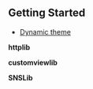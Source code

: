 ## Getting Started

- [Dynamic theme](https://github.com/cuongvv10/rikkei-common-lib/tree/master/SNSLib/README.md)

**httplib**

**customviewlib**

**SNSLib**
